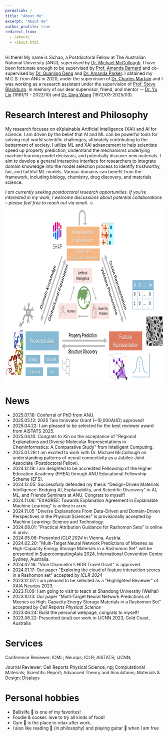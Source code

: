 ```yaml
---
permalink: /
title: "About Me"
excerpt: "About me"
author_profile: true
redirect_from: 
  - /about/
  - /about.html
---
```


Hi there! My name is Sichao, a Postdoctoral Fellow at The Australian National University (ANU), supervised by [Dr. Michael McCullough](https://jcsmr.anu.edu.au/research/groups/mccullough-group-computational-neuroscience). I have been fortunate enough to be supervised by [Prof. Amanda Barnard](https://en.wikipedia.org/wiki/Amanda_Barnard) and co-supervised by [Dr. Quanling Deng](https://quanlingdeng.github.io/) and [Dr. Amanda Parker](https://comp.anu.edu.au/people/amanda-parker/). I obtained my M.C.S. from ANU in 2020, under the supervision of [Dr. Charles Martain](https://charlesmartin.au/) and I was working as a research assistant under the supervision of [Prof. Steve Blackburn](https://users.cecs.anu.edu.au/~steveb/). In memory of our dear supervisor, friend, and mentor -- [Dr. Yu Lin](https://www.forevermissed.com/yulin/about) (1981/11 - 2022/10) and [Dr. Qing Wang](https://comp.anu.edu.au/people/qing-wang/) (1972/03-2025/03).

Research Interest and Philosophy
======
My research focuses on eXplainable Artificial Intelligence (XAI) and AI for science. I am driven by the belief that AI and ML can be powerful tools for solving real-world scientific challenges, ultimately contributing to the betterment of society. I utilize ML and XAI advancement to help scientists speed up property prediction, understand the mechanisms underlying machine learning model decisions, and potentially discover new materials. I aim to develop a general interactive interface for researchers to integrate domain knowledge into the model selection process to identify trustworthy, fair,  and faithful ML models. Various domains can benefit from the framework, including biology, chemistry, drug discovery, and materials science. 

*I am currently seeking postdoctoral research opportunities. If you're interested in my work, I welcome discussions about potential collaborations – please feel free to reach out via email.* :relaxed:

<img src="../images/Overview.png"  width="850" height="550">

News
======
- 2025.07.16: Conferral of PhD from ANU.
- 2025.05.13: 2025 Talo Innovator Grant (~10,000AUD) approved!
- 2025.04.22: I am pleased to be selected for the best reviewer award from AISTATS 2025.
- 2025.04.10: Congrats to Xin on the acceptance of "Regional Explanations and Diverse Molecular Representations in Cheminformatics: A Comparative Study" from Intelligent Computing.
- 2025.01.29: I am excited to work with Dr. Michael McCullough on understanding patterns of neural connectivity as a Jubilee Joint Associate (Postdoctoral Fellow).
- 2024.12.19: I am delighted to be accredited Fellowship of the Higher Education Academy (FHEA) through ANU Educational Fellowship Scheme (EFS).
- 2024.12.05: Successfully defended my thesis "Design-Driven Materials Intelligence: Bridging AI, Explainability, and Scientific Discovery" in AI, ML, and Friends Seminars at ANU. Congrats to myself!
- 2024.11.06: "EXAGREE: Towards Explanation Agreement in Explainable Machine Learning" is online in arxiv.
- 2024.11.05 "Diverse Explanations From Data-Driven and Domain-Driven Perspectives in the Physical Sciences" is provisionally accepted by Machine Learning: Science and Technology.
- 2024.08.01: "Practical Attribution Guidance for Rashomon Sets" is online in arxiv.
- 2024.05.06: Presented *ICLR 2024* in Vienna, Austria. 
- 2024.02.20: "Multi-Target Neural Network Predictions of Mxenes as High-Capacity Energy Storage Materials in a Rashomon Set" will be presented in SupercomputingAsia 2024, International Convention Centre Sydney, Australia.
- 2024.02.16: "Vice Chancellor’s HDR Travel Grant" is approved.
- 2024.01.17: Our paper "Exploring the cloud of feature interaction scores in a Rashomon set" accepted by *ICLR 2024*
- 2023.12.07: I am pleased to be selected as a "Highlighted Reviewer" of XAIA Neurips 2023.
- 2023.11.09: I am going to visit to teach at Shandong University (Weihai)
- 2023.10.13: Our paper "Multi-Target Neural Network Predictions of Mxenes as High-Capacity Energy Storage Materials in a Rashomon Set" accepted by *Cell Reports Physical Science*
- 2023.06.24: Build the personal webpage, congrats to myself!
- 2023.06.22: Presented (oral) our work in IJCNN 2023, Gold Coast, Australia

Services
====
Conference Reviewer: ICML; Neurips; ICLR; AISTATS; IJCNN; 

Journal Reviewer: Cell Reports Physical Science; npj Computational Materials; Scientific Report; Advanced Theory and Simulations; Materials & Design; Displays

Personal hobbies
======
- Ballislife :basketball: is one of my favorites!
- Foodie & cooker: love to try all kinds of food!  
- Gym :runner: is the place to relax after work...
- I also like reading :book: (in philosophy) and playing guitar :guitar: when I am free







